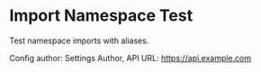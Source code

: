 # Import Namespace Test

Test namespace imports with aliases.

Config author: Settings Author, API URL: https://api.example.com
